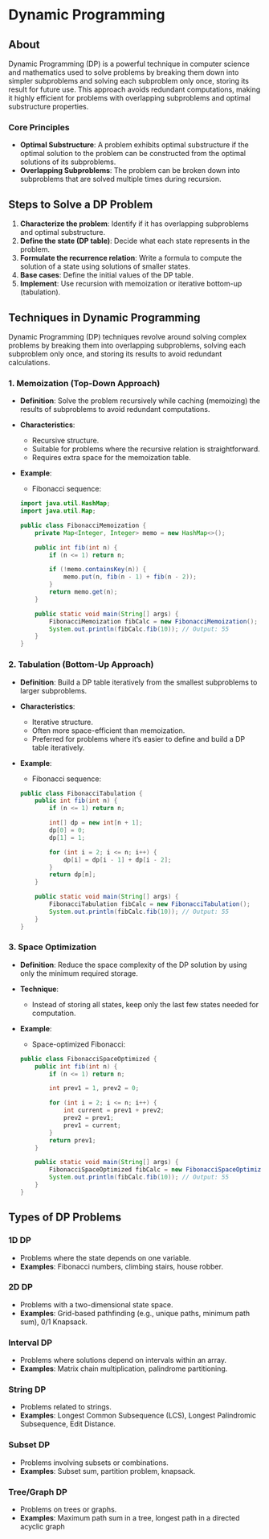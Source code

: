 # Dynamic Programming

## About

Dynamic Programming (DP) is a powerful technique in computer science and mathematics used to solve problems by breaking them down into simpler subproblems and solving each subproblem only once, storing its result for future use. This approach avoids redundant computations, making it highly efficient for problems with overlapping subproblems and optimal substructure properties.

### **Core Principles**

* **Optimal Substructure**: A problem exhibits optimal substructure if the optimal solution to the problem can be constructed from the optimal solutions of its subproblems.
* **Overlapping Subproblems**: The problem can be broken down into subproblems that are solved multiple times during recursion.

## **Steps to Solve a DP Problem**

1. **Characterize the problem**: Identify if it has overlapping subproblems and optimal substructure.
2. **Define the state (DP table)**: Decide what each state represents in the problem.
3. **Formulate the recurrence relation**: Write a formula to compute the solution of a state using solutions of smaller states.
4. **Base cases**: Define the initial values of the DP table.
5. **Implement**: Use recursion with memoization or iterative bottom-up (tabulation).

## Techniques in Dynamic Programming

Dynamic Programming (DP) techniques revolve around solving complex problems by breaking them into overlapping subproblems, solving each subproblem only once, and storing its results to avoid redundant calculations.

### **1. Memoization (Top-Down Approach)**

* **Definition**: Solve the problem recursively while caching (memoizing) the results of subproblems to avoid redundant computations.
* **Characteristics**:
  * Recursive structure.
  * Suitable for problems where the recursive relation is straightforward.
  * Requires extra space for the memoization table.
*   **Example**:

    * Fibonacci sequence:

    ```java
    import java.util.HashMap;
    import java.util.Map;

    public class FibonacciMemoization {
        private Map<Integer, Integer> memo = new HashMap<>();

        public int fib(int n) {
            if (n <= 1) return n;

            if (!memo.containsKey(n)) {
                memo.put(n, fib(n - 1) + fib(n - 2));
            }
            return memo.get(n);
        }

        public static void main(String[] args) {
            FibonacciMemoization fibCalc = new FibonacciMemoization();
            System.out.println(fibCalc.fib(10)); // Output: 55
        }
    }
    ```

### **2. Tabulation (Bottom-Up Approach)**

* **Definition**: Build a DP table iteratively from the smallest subproblems to larger subproblems.
* **Characteristics**:
  * Iterative structure.
  * Often more space-efficient than memoization.
  * Preferred for problems where it’s easier to define and build a DP table iteratively.
*   **Example**:

    * Fibonacci sequence:

    ```java
    public class FibonacciTabulation {
        public int fib(int n) {
            if (n <= 1) return n;

            int[] dp = new int[n + 1];
            dp[0] = 0;
            dp[1] = 1;

            for (int i = 2; i <= n; i++) {
                dp[i] = dp[i - 1] + dp[i - 2];
            }
            return dp[n];
        }

        public static void main(String[] args) {
            FibonacciTabulation fibCalc = new FibonacciTabulation();
            System.out.println(fibCalc.fib(10)); // Output: 55
        }
    }
    ```

### **3. Space Optimization**

* **Definition**: Reduce the space complexity of the DP solution by using only the minimum required storage.
* **Technique**:
  * Instead of storing all states, keep only the last few states needed for computation.
*   **Example**:

    * Space-optimized Fibonacci:

    ```java
    public class FibonacciSpaceOptimized {
        public int fib(int n) {
            if (n <= 1) return n;

            int prev1 = 1, prev2 = 0;

            for (int i = 2; i <= n; i++) {
                int current = prev1 + prev2;
                prev2 = prev1;
                prev1 = current;
            }
            return prev1;
        }

        public static void main(String[] args) {
            FibonacciSpaceOptimized fibCalc = new FibonacciSpaceOptimized();
            System.out.println(fibCalc.fib(10)); // Output: 55
        }
    }
    ```

## **Types of DP Problems**

### **1D DP**

* Problems where the state depends on one variable.
* **Examples**: Fibonacci numbers, climbing stairs, house robber.

### **2D DP**

* Problems with a two-dimensional state space.
* **Examples**: Grid-based pathfinding (e.g., unique paths, minimum path sum), 0/1 Knapsack.

### **Interval DP**

* Problems where solutions depend on intervals within an array.
* **Examples**: Matrix chain multiplication, palindrome partitioning.

### **String DP**

* Problems related to strings.
* **Examples**: Longest Common Subsequence (LCS), Longest Palindromic Subsequence, Edit Distance.

### **Subset DP**

* Problems involving subsets or combinations.
* **Examples**: Subset sum, partition problem, knapsack.

### **Tree/Graph DP**

* Problems on trees or graphs.
* **Examples**: Maximum path sum in a tree, longest path in a directed acyclic graph



